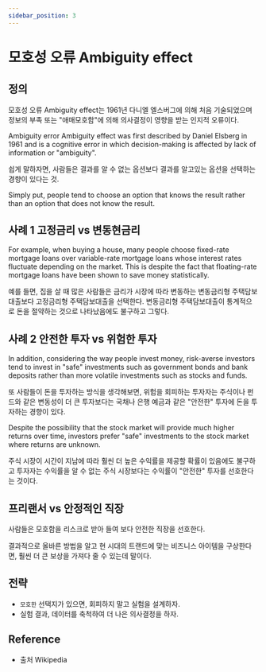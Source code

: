 ```yaml
---
sidebar_position: 3
---
```


# 모호성 오류 Ambiguity effect

<head>
  <meta name="keywords" content="인지편향 리스트, Cognitive Bias, 더 시스템, 자청, 심리학, 사업, 마켓팅 심리, 본질"/>
</head>

## 정의
모호성 오류 Ambiguity effect는 1961년 다니엘 엘스버그에 의해 처음 기술되었으며 정보의 부족 또는 "애매모호함"에 의해 의사결정이 영향을 받는 인지적 오류이다. 

Ambiguity error Ambiguity effect was first described by Daniel Elsberg in 1961 and is a cognitive error in which decision-making is affected by lack of information or "ambiguity".

쉽게 말하자면, 사람들은 결과를 알 수 없는 옵션보다 결과를 알고있는 옵션을 선택하는 경향이 있다는 것. 

Simply put, people tend to choose an option that knows the result rather than an option that does not know the result.

## 사례 1 고정금리 vs 변동현금리

For example, when buying a house, many people choose fixed-rate mortgage loans over variable-rate mortgage loans whose interest rates fluctuate depending on the market. This is despite the fact that floating-rate mortgage loans have been shown to save money statistically.

예를 들면, 집을 살 때 많은 사람들은 금리가 시장에 따라 변동하는 변동금리형 주택담보대출보다 고정금리형 주택담보대출을 선택한다. 변동금리형 주택담보대출이 통계적으로 돈을 절약하는 것으로 나타났음에도 불구하고 그렇다.


## 사례 2 안전한 투자 vs 위험한 투자

In addition, considering the way people invest money, risk-averse investors tend to invest in "safe" investments such as government bonds and bank deposits rather than more volatile investments such as stocks and funds.

또 사람들이 돈을 투자하는 방식을 생각해보면, 위험을 회피하는 투자자는 주식이나 펀드와 같은 변동성이 더 큰 투자보다는 국채나 은행 예금과 같은 "안전한" 투자에 돈을 투자하는 경향이 있다. 

Despite the possibility that the stock market will provide much higher returns over time, investors prefer "safe" investments to the stock market where returns are unknown.

주식 시장이 시간이 지남에 따라 훨씬 더 높은 수익률을 제공할 확률이 있음에도 불구하고 투자자는 수익률을 알 수 없는 주식 시장보다는 수익률이 "안전한" 투자를 선호한다는 것이다. 

## 프리랜서 vs 안정적인 직장

사람들은 모호함을 리스크로 받아 들여 보다 안전한 직장을 선호한다.    

결과적으로 올바른 방법을 알고 현 시대의 트랜드에 맞는 비즈니스 아이템을 구상한다면, 훨씬 더 큰 보상을 가져다 줄 수 있는데 말이다.  

## 전략

- `모호한` 선택지가 있으면, 회피하지 말고 실험을 설계하자.
- 실험 결과, 데이터를 축척하여 더 나은 의사결정을 하자. 

## Reference

- 출처 Wikipedia 